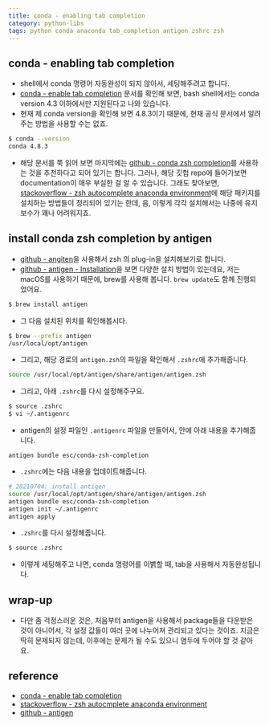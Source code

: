 ```yaml
---
title: conda - enabling tab completion
category: python-libs
tags: python conda anaconda tab_completion antigen zshrc zsh
---
```


## conda - enabling tab completion

- shell에서 conda 명령어 자동완성이 되지 않아서, 세팅해주려고 합니다.
- [conda - enable tab completion](https://docs.conda.io/projects/conda/en/latest/user-guide/configuration/enable-tab-completion.html) 문서를 확인해 보면, bash shell에서는 conda version 4.3 이하에서만 지원된다고 나와 있습니다.
- 현재 제 conda version을 확인해 보면 4.8.3이기 때문에, 현재 공식 문서에서 알려주는 방법을 사용할 수는 없죠.

```zsh
$ conda --version
conda 4.8.3
```

- 해당 문서를 쭉 읽어 보면 마지막에는 [github - conda zsh completion](https://github.com/esc/conda-zsh-completion)를 사용하는 것을 추천하다고 되어 있기는 합니다. 그러나, 해당 깃헙 repo에 들어가보면 documentation이 매우 부실한 걸 알 수 있습니다. 그래도 찾아보면, [stackoverflow - zsh autocomplete anaconda environment](https://stackoverflow.com/questions/31818491/zsh-autocomplete-anaconda-environments)에 해당 패키지를 설치하는 방법들이 정리되어 있기는 한데, 음, 이렇게 각각 설치해서는 나중에 유지보수가 꽤나 어려워지죠.

## install conda zsh completion by antigen

- [github - angiten](https://github.com/zsh-users/antigen)을 사용해서 zsh 의 plug-in을 설치해보기로 합니다.
- [github - antigen - Installation](https://github.com/zsh-users/antigen/wiki/Installation)을 보면 다양한 설치 방법이 있는데요, 저는 macOS를 사용하기 때문에, brew를 사용해 봅니다. `brew update`도 함께 진행되었어요.

```zsh
$ brew install antigen
```

- 그 다음 설치된 위치를 확인해봅시다. 

```zsh
$ brew --prefix antigen
/usr/local/opt/antigen
```

- 그리고, 해당 경로의 `antigen.zsh`의 파일을 확인해서 `.zshrc`에 추가해줍니다.

```zsh
source /usr/local/opt/antigen/share/antigen/antigen.zsh
```

- 그리고, 아래 `.zshrc`를 다시 설정해주구요.

```zsh
$ source .zshrc
$ vi ~/.antigenrc
```

- antigen의 설정 파일인 `.antigenrc` 파일을 만들어서, 안에 아래 내용을 추가해줍니다.

```plaintext
antigen bundle esc/conda-zsh-completion
```

- `.zshrc`에는 다음 내용을 업데이트해줍니다. 

```zsh
# 20210704: install antigen
source /usr/local/opt/antigen/share/antigen/antigen.zsh
antigen bundle esc/conda-zsh-completion
antigen init ~/.antigenrc
antigen apply
```

- `.zshrc`를 다시 설정해줍니다.

```zsh
$ source .zshrc
```

- 이렇게 세팅해주고 나면, conda 명령어를 이볅할 때, tab을 사용해서 자동완성됩니다. 

## wrap-up

- 다만 좀 걱정스러운 것은, 처음부터 antigen을 사용해서 package들을 다운받은 것이 아니어서, 각 설정 값들이 여러 곳에 나누어져 관리되고 있다는 것이죠. 지금은 딱히 문제되지 않는데, 이후에는 문제가 될 수도 있으니 염두에 두어야 할 것 같아요.

## reference

- [conda - enable tab completion](https://docs.conda.io/projects/conda/en/latest/user-guide/configuration/enable-tab-completion.html)
- [stackoverflow - zsh autocmplete anaconda environment](https://stackoverflow.com/questions/31818491/zsh-autocomplete-anaconda-environments)
- [github - antigen](https://github.com/zsh-users/antigen)
